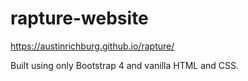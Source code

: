 # rapture-website
 https://austinrichburg.github.io/rapture/
 
 Built using only Bootstrap 4 and vanilla HTML and CSS. 
